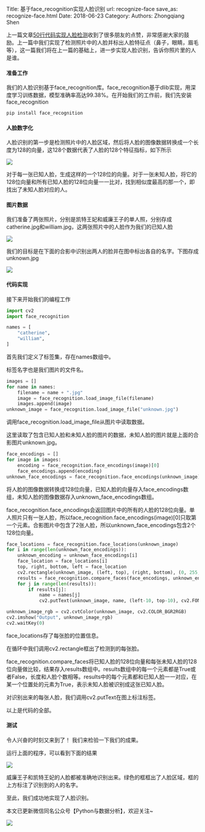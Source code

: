 Title: 基于face_recognition实现人脸识别
url: recognize-face
save_as: recognize-face.html
Date: 2018-06-23
Category:
Authors: Zhongqiang Shen

上一篇文章[50行代码实现人脸检测](https://zhuanlan.zhihu.com/p/32781218)收到了很多朋友的点赞，非常感谢大家的鼓励。上一篇中我们实现了检测照片中的人脸并标出人脸特征点（鼻子，眼睛，眉毛等），这一篇我们将在上一篇的基础上，进一步实现人脸识别，告诉你照片里的人是谁。




#### 准备工作

我们的人脸识别基于face\_recognition库。face\_recognition基于dlib实现，用深度学习训练数据，模型准确率高达99.38%。在开始我们的工作前，我们先安装face\_recognition

```bash
pip install face_recognition

```




#### 人脸数字化

人脸识别的第一步是检测照片中的人脸区域，然后将人脸的图像数据转换成一个长度为128的向量，这128个数据代表了人脸的128个特征指标，如下所示

![]({static}/images/v2-a6dd4b87f6ea6085a466958300295095_r.jpg)

对于每一张已知人脸，生成这样的一个128位的向量。对于一张未知人脸，将它的128位向量和所有已知人脸的128位向量一一比对，找到相似度最高的那一个，即找出了未知人脸对应的人。




#### 图片数据

我们准备了两张照片，分别是凯特王妃和威廉王子的单人照，分别存成catherine.jpg和william.jpg，这两张照片中的人脸作为我们的已知人脸

![]({static}/images/v2-5ceafbb24e04f2c23bb1c883f7fb1120_r.jpg)

我们的目标是在下面的合影中识别出两人的脸并在图中标出各自的名字。下图存成unknown.jpg

![]({static}/images/v2-d565c85c26e4111316493249b378778c_r.jpg)




#### 代码实现

接下来开始我们的编程工作

```python
import cv2
import face_recognition

names = [
    "catherine",
    "william",
]

```

首先我们定义了标签集，存在names数组中。

标签名字也是我们图片的文件名。




```python
images = []
for name in names:
    filename = name + ".jpg"
    image = face_recognition.load_image_file(filename)
    images.append(image)
unknown_image = face_recognition.load_image_file("unknown.jpg")

```

调用face\_recognition.load\_image\_file从图片中读取数据。

这里读取了包含已知人脸和未知人脸的图片的数据，未知人脸的图片就是上面的合影图片unknown.jpg。




```python
face_encodings = []
for image in images:
    encoding = face_recognition.face_encodings(image)[0]
    face_encodings.append(encoding)
unknown_face_encodings = face_recognition.face_encodings(unknown_image)

```

将人脸的图像数据转换成128位向量，已知人脸的向量存入face\_encodings数组，未知人脸的图像数据存入unknown\_face\_encodings数组。

face\_recognition.face\_encodings会返回图片中的所有的人脸的128位向量。单人照片只有一张人脸，所以face\_recognition.face\_encodings(image)[0]只取第一个元素。合影图片中包含了2张人脸，所以unknown\_face\_encodings包含2个128位向量。




```python
face_locations = face_recognition.face_locations(unknown_image)
for i in range(len(unknown_face_encodings)):
    unknown_encoding = unknown_face_encodings[i]
    face_location = face_locations[i]
    top, right, bottom, left = face_location
    cv2.rectangle(unknown_image, (left, top), (right, bottom), (0, 255, 0), 2)
    results = face_recognition.compare_faces(face_encodings, unknown_encoding)
    for j in range(len(results)):
        if results[j]:
            name = names[j]
            cv2.putText(unknown_image, name, (left-10, top-10), cv2.FONT_HERSHEY_SIMPLEX, 0.5, (0, 255, 0), 2)

unknown_image_rgb = cv2.cvtColor(unknown_image, cv2.COLOR_BGR2RGB)
cv2.imshow("Output", unknown_image_rgb)
cv2.waitKey(0)

```

face\_locations存了每张脸的位置信息。

在循环中我们调用cv2.rectangle框出了检测到的每张脸。

face\_recognition.compare\_faces将已知人脸的128位向量和每张未知人脸的128位向量做比较，结果存入results数组中。results数组中的每一个元素都是True或者False，长度和人脸个数相等。results中的每个元素都和已知人脸一一对应，在某一个位置处的元素为True，表示未知人脸被识别成这张已知人脸。

对识别出来的每张人脸，我们调用cv2.putText在图上标注标签。




以上是代码的全部。




#### 测试

令人兴奋的时刻又来到了！ 我们来检验一下我们的成果。

运行上面的程序，可以看到下面的结果

![]({static}/images/v2-4093c883e5231a7ae1ac3c5eb58752dd_r.jpg)

威廉王子和凯特王妃的人脸都被准确地识别出来。绿色的框框出了人脸区域，框的上方标注了识别到的人的名字。

至此，我们成功地实现了人脸识别。




本文已更新微信同名公众号【Python与数据分析】，欢迎关注~

![]({static}/images/v2-e9b0b9b9584ccdd3ff4c96b7ecfd8a56_r.jpg)



